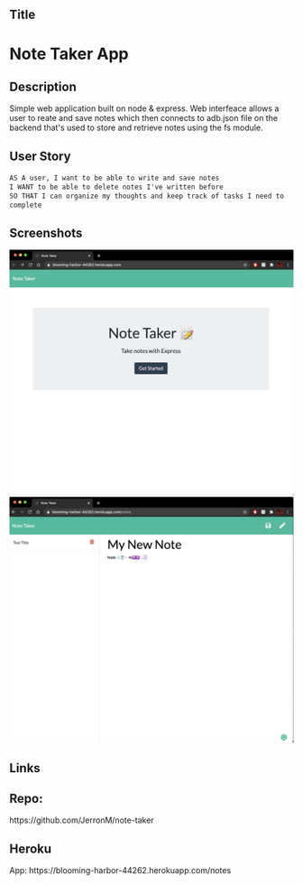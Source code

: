 ## Title
<h1> Note Taker App </h1>

## Description
Simple web application built on node & express. Web interfeace allows a user to reate and save notes which then connects to adb.json file on the backend that's used to store and retrieve notes using the fs module.

## User Story
```
AS A user, I want to be able to write and save notes
I WANT to be able to delete notes I've written before
SO THAT I can organize my thoughts and keep track of tasks I need to complete
```

## Screenshots
<img src="https://github.com/JerronM/note-taker/blob/main/misc/screenshot1.png">
<img src="https://github.com/JerronM/note-taker/blob/main/misc/screenshot2.png">


## Links
<h2>Repo:</h2> https://github.com/JerronM/note-taker
<br>
<h2>Heroku</h2> App: https://blooming-harbor-44262.herokuapp.com/notes